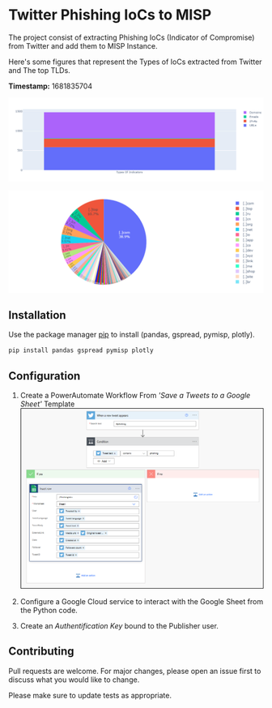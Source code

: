 # Twitter Phishing IoCs to MISP
The project consist of extracting Phishing IoCs (Indicator of Compromise) from Twitter and add them to MISP Instance.

Here's some figures that represent the Types of IoCs extracted from Twitter and The top TLDs.

**Timestamp:** 1681835704

![IoCsTyps](IoCsTypes.png)

![TLDs](TLDs.png)

## Installation

Use the package manager [pip](https://pip.pypa.io/en/stable/) to install (pandas, gspread, pymisp, plotly).

```bash
pip install pandas gspread pymisp plotly
```

## Configuration 

1. Create a PowerAutomate Workflow From *'Save a Tweets to a Google Sheet'* Template
![PowerAutomate Workflow](PowerAutomateWorkflow-Phishing.png "PowerAutomate Workflow")

2. Configure a Google Cloud service to interact with the Google Sheet from the Python code.
3. Create an *Authentification Key* bound to the Publisher user. 

## Contributing

Pull requests are welcome. For major changes, please open an issue first to discuss what you would like to change.

Please make sure to update tests as appropriate.